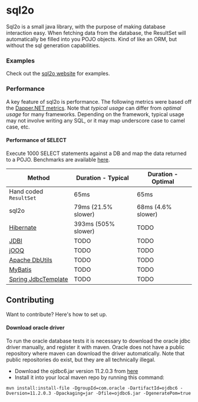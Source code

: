# sql2o

Sql2o is a small java library, with the purpose of making database interaction easy.
When fetching data from the database, the ResultSet will automatically be filled into you POJO objects.
Kind of like an ORM, but without the sql generation capabilities.

### Examples

Check out the [sql2o website](http://www.sql2o.org) for examples.

### Performance

A key feature of sql2o is performance. The following metrics were based off the
[Dapper.NET metrics](https://github.com/SamSaffron/dapper-dot-net#performance).
Note that *typical usage* can differ from *optimal usage* for many frameworks. Depending on the framework,
typical usage may not involve writing any SQL, or it may map underscore case to camel case, etc.

#### Performance of SELECT

Execute 1000 SELECT statements against a DB and map the data returned to a POJO.
Benchmarks are available [here](/src/test/java/org/sql2o/performance/PerformanceTests.java).

Method | Duration - Typical | Duration - Optimal
-------------  | ------------- | -------------
Hand coded <code>ResultSet</code> | 65ms | 65ms
sql2o | 79ms (21.5% slower) | 68ms (4.6% slower)
[Hibernate](http://hibernate.org/) | 393ms (505% slower) | TODO
[JDBI](http://jdbi.org/) | TODO | TODO
[jOOQ](http://www.jooq.org) | TODO | TODO
[Apache DbUtils](http://commons.apache.org/proper/commons-dbutils/) | TODO | TODO
[MyBatis](http://mybatis.github.io/mybatis-3/) | TODO | TODO
[Spring JdbcTemplate](http://docs.spring.io/spring/docs/current/spring-framework-reference/html/jdbc.html) | TODO | TODO

## Contributing

Want to contribute? Here's how to set up.

#### Download oracle driver

To run the oracle database tests it is necessary to download the oracle jdbc driver manually, and register it with maven.
Oracle does not have a public repository where maven can download the driver automatically.
Note that public repositories do exist, but they are all technically illegal.

* Download the ojdbc6.jar version 11.2.0.3 from [here](http://www.oracle.com/technetwork/database/enterprise-edition/jdbc-112010-090769.html)
* Install it into your local maven repo by running this command:
```
mvn install:install-file -DgroupId=com.oracle -DartifactId=ojdbc6 -Dversion=11.2.0.3 -Dpackaging=jar -Dfile=ojdbc6.jar -DgeneratePom=true
```
